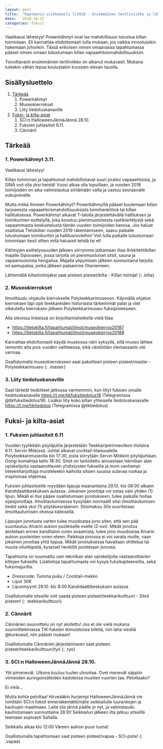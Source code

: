 ```yaml
---
layout: post
title:  "Kapteenin viikkomaili 7/2018 - Ensimmäinen tenttiviikko ja lähestyvä vaalikausi"
date:   2018-10-22
categories: fuksit
---
```



Vaalikausi lähestyy! Powerkähmyt ovat iso mahdollisuus tutustua killan toimintaan. Eli kannattaa ehdottomasti tulla mukaan, jos vaikka innostuisikin hakemaan johonkin. Tässä erikoisen nimen omaavassa tapahtumassa pääset nimen omaan tutustumaan killan vapaaehtoismahdollisuuksiin.

Toivottavasti ensimmäinen tenttiviikko on alkanut mukavasti. Mukana tuleekin vähän lepoa koulustakin kurssien olevan tauolla.

## Sisällysluettelo
1. [Tärkeää](#tärkeää)
	1. Powerkähmyt
	2. Museokierrokset
	3. Liity tiedotuskanaville
2. [Fuksi- ja kilta-asiat](#fuksi--ja-kilta-asiat)
	1. SCI:n HalloweenJännäJännä 28.10.
	2. Fuksien juhlasitsit 6.11.
	3. Cännärit


## Tärkeää

### 1. Powerkähmyt 3.11.
Vaalikausi lähestyy!

Killan toiminnan ja tapahtumat mahdollistavat suuri joukko vapaaehtoisia, ja SINÄ voit olla yksi heistä! Vuosi alkaa olla lopuillaan, ja vuoden 2018 toimijoiden on aika valmistautua siirtämään valta ja vastuu seuraavalle sukupolvelle.

Mutta mitkä ihmeen Powerkähmyt? Powerkähmyillä pääset kuulemaan killan tarjoamista vapaaehtoismahdollisuuksista toimihenkilönä tai killan hallituksessa. Powerkähmyt alkavat T-talolla järjestettävällä hallituksen ja toimikuntien esittelyllä, joka koostuu pienimuotoisesta rastikiertelystä sekä vapaammasta keskustelusta tämän vuoden toimijoiden kanssa. Jos haluat osallistua Tietokillan vuoden 2019 rakentamiseen, saavu paikalle tutustumaan toimikuntiin ja hallitusrooleihin! Voit tulla paikalle tutustumaan toimintaan tiesit sitten mitä haluaisit tehdä tai et!

Kähmyjen esittelyosuuden jälkeen siirrymme jatkamaan iltaa Arkkitehtikillan majalle Sipooseen, jossa tarjolla on pienimuotoiset sitsit, sauna ja vapaamuotoista hengailua. Majalla yöpymisen jälkeen sunnuntaina tarjolla on aamupalaa, jonka jälkeen palaamme Otaniemeen.

Lähtemällä killantoimijaksi saat pisteen pisteet/kilta - Killan toimija!
{: .kilta}

### 2. Museokierrokset
Ilmoittaudu ohjatulle kierrokselle Polyteekkarimuseoon. Käymällä ohjatun kierroksen läpi opit teekkareiden historiasta tärkeimmät palat ja olet oikeutettu kierroksen jälkeen Polyteekkarimuseo-fuksipisteeseen.

Alla olevissa linkeissä on kirjoittamishetkellä vielä tilaa
* <https://tietokilta.fi/tapahtumat/ilmot/museokierros20187>
* <https://tietokilta.fi/tapahtumat/ilmot/museokierros20188>

Kannattaa ehdottomasti käydä museossa näin syksyllä, sillä museo lähtee remontin alta pois vuoden vaihteessa, eikä väistötilan olemassaolo ole varmaa.

Osallistumalla museokierrokseen saat pakollisen pisteen pisteet/master - Polyteekkarimuseo
{: .master}

### 3. Liity tiedotuskanaville
Saat tärkeät tiedotteet jatkossa varmemmin, kun liityt fuksien omalle tiedotuskanavalle <https://t.me/tikfuksitiedotus18> (Telegramissa @tikfuksitiedotus18). Lisäksi liity koko killan yhteiselle tiedotuskanavalle <https://t.me/tiktiedotus> (Telegramissa @tiktiedotus)

## Fuksi- ja kilta-asiat

### 1. Fuksien juhlasitsit 6.11
Vuoden tyylikkäin pöytäjuhla järjestetään Teekkariperinneviikon tiistaina 6.11. Servin Mökissä. Juhlat alkavat cocktail-tilaisuudella Polyteekkarimuseolla klo 17:30, josta siirrytään Servin Mökkiin pöytäjuhlaan. Gongi kumahtaa kello 18:30. Sitsit on tarkoitettu ainoastaan tekniikan alan opiskelijoita vastaanottavien yhdistysten fukseille ja moni vanhempi tieteenharjoittaja muisteleekin kaiholla sitsien suussa sulavaa ruokaa ja inspiroivaa ohjelmaa.

Fuksien juhlasitseille myydään lippuja maanantaina 29.10. klo 08:00 alkaen Kandidaattikeskuksen aulassa. Jokainen jonottaja voi ostaa vain yhden (1) lipun. Mikäli ei itse pääse osallistumaan jonotukseen, tulee paikalle hoitaa sijaisjonottaja. Ilmoittautumisessa kysytään normaalit sitsi-ilmoittautumisen tiedot sekä yksi (1) pöytäseuralainen. 
Sitsimaksu 30e suoritetaan ilmoittautumisen ohessa käteisellä.

Lippujen jonotusta varten tulee muodostaa jono siten, että sen pää suuntautuu Alvarin aukion puoleiselle ovelle (Z-ovi). Mikäli jonotus aloitetaan ennen kanditalon ovien avaamista, tulee jono muodostaa Alvarin aukion puoleisten ovien eteen. Paikkoja jonossa ei voi varata muille, vaan jokainen jonottaa yhtä lippua. Mikäli jonotuksessa havaitaan ohittelua tai muuta vilunkipeliä, kyseiset henkilöt poistetaan jonosta.

Tapahtuma on suunnattu vain tekniikan alan opiskelijoita vastaanottavien kiltojen fukseille. Lisätietoja tapahtumasta voi kysyä fuksikapteeneilta, sekä fuksimajurilta.

* Dresscode: Tumma puku / Cocktail-mekko
* Liput 30€
* Lipunmyynti 29.10. klo 8:00 Kandidaattikeskuksen aulassa

Osallistumalla sitseille voit saada pisteen pisteet/teekkarikulttuuri - Sitsit pisteen!
{: .teekkarikulttuuri}

### 2. Cännärit
Cännärien suunnittelu on nyt aloitettu! Jos et ole vielä mukana suunnittelemassa TiK-fuksien ikimuistoisia bileitä, niin laita viestiä @kurkoasd, niin pääset mukaan!

Osallistumalla Cännärien järjestämiseen saat pisteen pisteet/teekkarikulttuuri/työ
{: .tyo}

### 3. SCI:n HalloweenJännäJännä 28.10.
Yöt pimenevät. Ulkona kuuluu tuulen ulvontaa. Ovet menevät säppiin viimeisten auringonsäteiden kadotessa mustien vuorten taa. Pelottaako? 

Ei vielä… 

Mutta kohta pelottaa! Hirveääkin hurjempi HalloweenJännäJännä vie nimittäin SCI:n fuksit ennenäkemättömälle seikkailulle luurankojen ja kauhujen maailmaan. Laita siis jännä päälle jo nyt, ja valmistaudu kauhistumaan sunnuntaina 28.10! Seikkailun jälkeen ilta jatkuu sitseillä teemaan sopivasti Sahalla.

Seikkailu alkaa klo 12:00 Väreen aukion puun luona!

Osallistumalla tapahtumaan saat pisteen pisteet/vapaa - SCI-piste!
{: .vapaa}